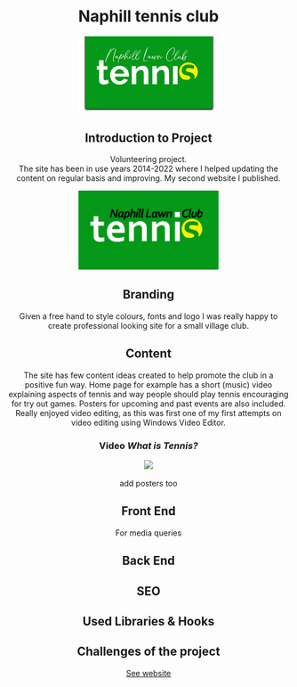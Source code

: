 <div align="center">
<h1>Naphill tennis club</h1>
<img src="./public/Media/LogosAndIcons/NaphillTennisClub-LogoNEW.png" width="50%" />

<h2>Introduction to Project</h2>

<p>
Volunteering project.<br />
The site has been in use years 2014-2022 where I helped updating the content on regular basis and improving. My second website I published. 
</p>

<img src="./public/Media/LogosAndIcons/facebookNaphill.svg" width="50%          " />

<h2>Branding</h2>
<p>Given a free hand to style colours, fonts and logo I was really happy to create professional looking site for a small village club.</p>

<h2>Content</h2>
<p>The site has few content ideas created to help promote the club in a positive fun way. Home page for example has a short (music) video explaining aspects of tennis and way people should play tennis encouraging for try out games. Posters for upcoming and past events are also included. Really enjoyed video editing, as this was first one of my first attempts on video editing using Windows Video Editor.</p>


<h3>Video <i><b>What is Tennis?</b></i></h3>
<img src="./public/Media/videos/WhatIsTennis.gif" width="80%"/>

add posters too



<h2>Front End</h2>
<p>
For
media queries

</p>


<h2>Back End</h2>
<p></p>


<h2>SEO</h2>
<p></p>



<h2>Used Libraries & Hooks</h2>
<p></p>


<h2>Challenges of the project</h2>
<p></p>


<a href="https://naphill-tennis-club.vercel.app/">See website</a>
</div>



